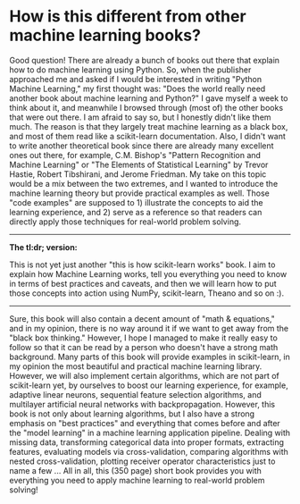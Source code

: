 # How is this different from other machine learning books?

Good question! There are already a bunch of books out there that explain how to do machine learning using Python. So, when the publisher approached me and asked if I would be interested in writing "Python Machine Learning," my first thought was: "Does the world really need another book about machine learning and Python?" I gave myself a week to think about it, and meanwhile I browsed through (most of) the other books that were out there. I am afraid to say so, but I honestly didn't like them much. The reason is that they largely treat machine learning as a black box, and most of them read like a scikit-learn documentation.
Also, I didn't want to write another theoretical book since there are already many excellent ones out there, for example, C.M. Bishop's "Pattern Recognition and Machine Learning" or "The Elements of Statistical Learning" by Trevor Hastie, Robert Tibshirani, and Jerome Friedman. My take on this topic would be a mix between the two extremes, and I wanted to introduce the machine learning theory but provide practical examples as well. Those "code examples" are supposed to 1) illustrate the concepts to aid the learning experience, and 2) serve as a reference so that readers can directly apply those techniques for real-world problem solving.

<hr>

**The tl:dr; version:**

This is not yet just another "this is how scikit-learn works" book. I aim to explain how Machine Learning works, tell you everything you need to know in terms of best practices and caveats, and then we will learn how to put those concepts into action using NumPy, scikit-learn, Theano and so on :).

<hr>

Sure, this book will also contain a decent amount of "math & equations," and in my opinion, there is no way around it if we want to get away from the "black box thinking." However, I hope I managed to make it really easy to follow so that it can be read by a person who doesn't have a strong math background. Many parts of this book will provide examples in scikit-learn, in my opinion the most beautiful and practical machine learning library. However, we will also implement certain algorithms, which are not part of scikit-learn yet, by ourselves to boost our learning experience, for example, adaptive linear neurons, sequential feature selection algorithms, and multilayer artificial neural networks with backpropagation.
However, this book is not only about learning algorithms, but I also have a strong emphasis on "best practices" and everything that comes before and after the "model learning" in a machine learning application pipeline. Dealing with missing data, transforming categorical data into proper formats, extracting features, evaluating models via cross-validation, comparing algorithms with nested cross-validation, plotting receiver operator characteristics just to name a few ... All in all, this (350 page) short book provides you with everything you need to apply machine learning to real-world problem solving!
